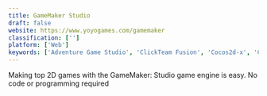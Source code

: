 ```yaml
---
title: GameMaker Studio
draft: false 
website: https://www.yoyogames.com/gamemaker
classification: ['']
platform: ['Web']
keywords: ['Adventure Game Studio', 'ClickTeam Fusion', 'Cocos2d-x', 'Construct 2', 'Construct 3', 'Dot World Maker', 'G3D Innovation Engine', 'GDevelop', 'HaxeFlixel', 'LOVE', 'Limon Engine', 'MonoGame', 'Open RPG Maker', 'Phaser', 'Polycode', 'RPG Maker', 'Unity', 'Unreal Engine', 'WADE']
---
```

Making top 2D games with the GameMaker: Studio game engine is easy. No code or programming required